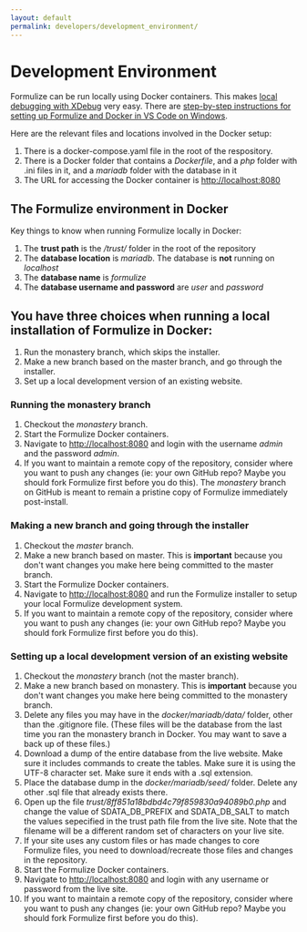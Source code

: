 ```yaml
---
layout: default
permalink: developers/development_environment/
---
```


# Development Environment

Formulize can be run locally using Docker containers. This makes [local debugging with XDebug](/developers/debugging) very easy. There are [step-by-step instructions for setting up Formulize and Docker in VS Code on Windows](/developers/debugging#formulize-vscode).

Here are the relevant files and locations involved in the Docker setup:

1. There is a docker-compose.yaml file in the root of the respository.
2. There is a Docker folder that contains a _Dockerfile_, and a _php_ folder with .ini files in it, and a _mariadb_ folder with the database in it
3. The URL for accessing the Docker container is [http://localhost:8080](http://localhost:8080)

## The Formulize environment in Docker

Key things to know when running Formulize locally in Docker:

1. The __trust path__ is the _/trust/_ folder in the root of the repository
2. The __database location__ is _mariadb_. The database is **not** running on _localhost_
3. The __database name__ is _formulize_
4. The __database username and password__ are _user_ and _password_

## You have three choices when running a local installation of Formulize in Docker:

1. Run the monastery branch, which skips the installer.
2. Make a new branch based on the master branch, and go through the installer.
3. Set up a local development version of an existing website.

### Running the monastery branch

1. Checkout the _monastery_ branch.
2. Start the Formulize Docker containers.
3. Navigate to [http://localhost:8080](http://localhost:8080) and login with the username _admin_ and the password _admin_.
4. If you want to maintain a remote copy of the repository, consider where you want to push any changes (ie: your own GitHub repo? Maybe you should fork Formulize first before you do this). The _monastery_ branch on GitHub is meant to remain a pristine copy of Formulize immediately post-install.

### Making a new branch and going through the installer

1. Checkout the _master_ branch.
2. Make a new branch based on master. This is __important__ because you don't want changes you make here being committed to the master branch.
3. Start the Formulize Docker containers.
4. Navigate to [http://localhost:8080](http://localhost:8080) and run the Formulize installer to setup your local Formulize development system.
5. If you want to maintain a remote copy of the repository, consider where you want to push any changes (ie: your own GitHub repo? Maybe you should fork Formulize first before you do this).

### Setting up a local development version of an existing website

1. Checkout the _monastery_ branch (not the master branch).
2. Make a new branch based on monastery. This is __important__ because you don't want changes you make here being committed to the monastery branch.
3. Delete any files you may have in the _docker/mariadb/data/_ folder, other than the .gitignore file. (These files will be the database from the last time you ran the monastery branch in Docker. You may want to save a back up of these files.)
4. Download a dump of the entire database from the live website. Make sure it includes commands to create the tables. Make sure it is using the UTF-8 character set. Make sure it ends with a .sql extension.
5. Place the database dump in the _docker/mariadb/seed/_ folder. Delete any other .sql file that already exists there.
6. Open up the file _trust/8ff851a18bdbd4c79f859830a94089b0.php_ and change the value of SDATA_DB_PREFIX and SDATA_DB_SALT to match the values sepecified in the trust path file from the live site. Note that the filename will be a different random set of characters on your live site.
7. If your site uses any custom files or has made changes to core Formulize files, you need to download/recreate those files and changes in the repository.
8. Start the Formulize Docker containers.
9. Navigate to [http://localhost:8080](http://localhost:8080) and login with any username or password from the live site.
10. If you want to maintain a remote copy of the repository, consider where you want to push any changes (ie: your own GitHub repo? Maybe you should fork Formulize first before you do this).

